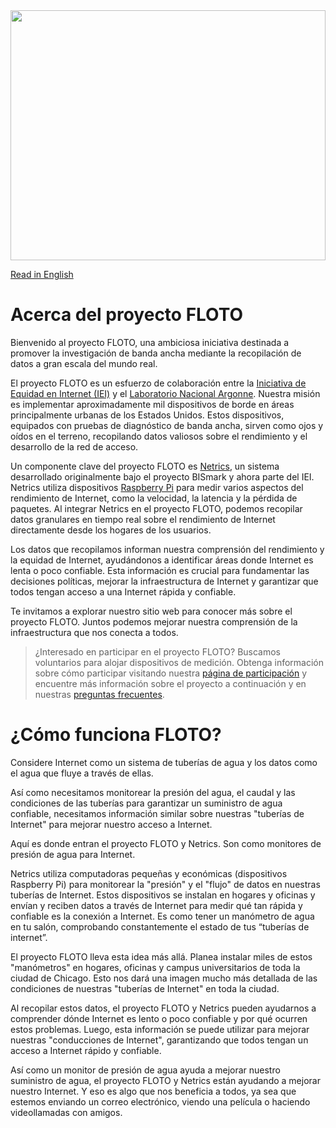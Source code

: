 <img src='https://internetequity.uchicago.edu/wp-content/uploads/2022/05/iStock-1254825733.jpg' height='400px' width='100%'>

[Read in English](https://internetequity.org/floto/)

# Acerca del proyecto FLOTO

Bienvenido al proyecto FLOTO, una ambiciosa iniciativa destinada a promover la investigación de banda ancha mediante la recopilación de datos a gran escala del mundo real.

El proyecto FLOTO es un esfuerzo de colaboración entre la [Iniciativa de Equidad en Internet (IEI)](https://internetequity.uchicago.edu/) y el [Laboratorio Nacional Argonne](https://www.anl.gov/). Nuestra misión es implementar aproximadamente mil dispositivos de borde en áreas principalmente urbanas de los Estados Unidos. Estos dispositivos, equipados con pruebas de diagnóstico de banda ancha, sirven como ojos y oídos en el terreno, recopilando datos valiosos sobre el rendimiento y el desarrollo de la red de acceso.

Un componente clave del proyecto FLOTO es [Netrics](https://github.com/internet-equity/netrics), un sistema desarrollado originalmente bajo el proyecto BISmark y ahora parte del IEI. Netrics utiliza dispositivos [Raspberry Pi](https://www.raspberrypi.com/products/raspberry-pi-4-model-b/) para medir varios aspectos del rendimiento de Internet, como la velocidad, la latencia y la pérdida de paquetes. Al integrar Netrics en el proyecto FLOTO, podemos recopilar datos granulares en tiempo real sobre el rendimiento de Internet directamente desde los hogares de los usuarios.

Los datos que recopilamos informan nuestra comprensión del rendimiento y la equidad de Internet, ayudándonos a identificar áreas donde Internet es lenta o poco confiable. Esta información es crucial para fundamentar las decisiones políticas, mejorar la infraestructura de Internet y garantizar que todos tengan acceso a una Internet rápida y confiable.

Te invitamos a explorar nuestro sitio web para conocer más sobre el proyecto FLOTO. Juntos podemos mejorar nuestra comprensión de la infraestructura que nos conecta a todos.

> ¿Interesado en participar en el proyecto FLOTO? Buscamos voluntarios para alojar dispositivos de medición. Obtenga información sobre cómo participar visitando nuestra [página de participación](https://internetequity.org/floto/participate-es.html) y encuentre más información sobre el proyecto a continuación y en nuestras [preguntas frecuentes](https://internetequity.org/floto/faqs-es.html).

# ¿Cómo funciona FLOTO?

Considere Internet como un sistema de tuberías de agua y los datos como el agua que fluye a través de ellas.

Así como necesitamos monitorear la presión del agua, el caudal y las condiciones de las tuberías para garantizar un suministro de agua confiable, necesitamos información similar sobre nuestras "tuberías de Internet" para mejorar nuestro acceso a Internet.

Aquí es donde entran el proyecto FLOTO y Netrics. Son como monitores de presión de agua para Internet.

Netrics utiliza computadoras pequeñas y económicas (dispositivos Raspberry Pi) para monitorear la "presión" y el "flujo" de datos en nuestras tuberías de Internet. Estos dispositivos se instalan en hogares y oficinas y envían y reciben datos a través de Internet para medir qué tan rápida y confiable es la conexión a Internet. Es como tener un manómetro de agua en tu salón, comprobando constantemente el estado de tus “tuberías de internet”.

El proyecto FLOTO lleva esta idea más allá. Planea instalar miles de estos "manómetros" en hogares, oficinas y campus universitarios de toda la ciudad de Chicago. Esto nos dará una imagen mucho más detallada de las condiciones de nuestras "tuberías de Internet" en toda la ciudad.

Al recopilar estos datos, el proyecto FLOTO y Netrics pueden ayudarnos a comprender dónde Internet es lento o poco confiable y por qué ocurren estos problemas. Luego, esta información se puede utilizar para mejorar nuestras "conducciones de Internet", garantizando que todos tengan un acceso a Internet rápido y confiable.

Así como un monitor de presión de agua ayuda a mejorar nuestro suministro de agua, el proyecto FLOTO y Netrics están ayudando a mejorar nuestro Internet. Y eso es algo que nos beneficia a todos, ya sea que estemos enviando un correo electrónico, viendo una película o haciendo videollamadas con amigos.